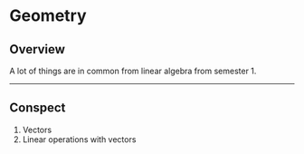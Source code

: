 # Geometry

## Overview

A lot of things are in common from linear algebra from semester 1.

---

## Conspect

1. Vectors
2. Linear operations with vectors
